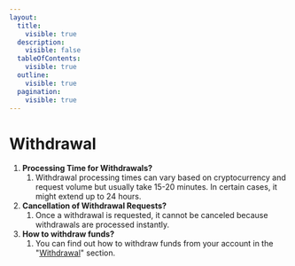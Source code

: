 ```yaml
---
layout:
  title:
    visible: true
  description:
    visible: false
  tableOfContents:
    visible: true
  outline:
    visible: true
  pagination:
    visible: true
---
```


# Withdrawal

1. **Processing Time for Withdrawals?**
   1. Withdrawal processing times can vary based on cryptocurrency and request volume but usually take 15-20 minutes. In certain cases, it might extend up to 24 hours.
2. **Cancellation of Withdrawal Requests?**
   1. Once a withdrawal is requested, it cannot be canceled because withdrawals are processed instantly.
3. **How to withdraw funds?**
   1. You can find out how to withdraw funds from your account in the "[Withdrawal](../getting-started/withdrawals-and-limits.md)" section.
